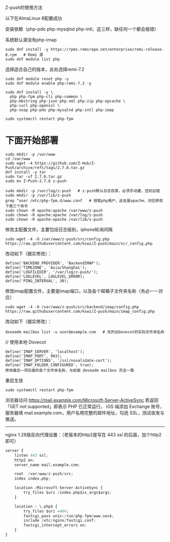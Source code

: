 Z-push的使用方法

以下在AlmaLinux 8配置成功

安装依赖（php-pdo php-mysqlnd php-intl，这三样，缺任何一个都会报错）

系统默认源没有php-imap
```
sudo dnf install -y https://rpms.remirepo.net/enterprise/remi-release-8.rpm   # Remi 源
sudo dnf module list php
```

选择适合自己的版本，此处选择remi-7.2
```
sudo dnf module reset php -y
sudo dnf module enable php:remi-7.2 -y
```
```
sudo dnf install -y \
  php php-fpm php-cli php-common \
  php-mbstring php-json php-xml php-zip php-opcache \
  php-curl php-openssl \
  php-soap php-pdo php-mysqlnd php-intl php-imap

sudo systemctl restart php-fpm
```
# 下面开始部署
```
sudo mkdir -p /var/www
cd /var/www
sudo wget -4 https://github.com/Z-Hub/Z-Push/archive/refs/tags/2.7.6.tar.gz
dnf install -y tar
sudo tar -xf 2.7.6.tar.gz
sudo mv Z-Push-2.7.6 z-push
```

```
sudo mkdir -p /var/log/z-push   # z-push默认日志目录，必须手动建，否则出错
sudo mkdir -p /var/lib/z-push
grep ^user /etc/php-fpm.d/www.conf   # 获取php用户，此处是apache，对应修改下面三个命令
sudo chown -R apache:apache /var/www/z-push
sudo chown -R apache:apache /var/log/z-push
sudo chown -R apache:apache /var/lib/z-push
```

修改主配置文件，主要包括日志级别，iphone轮询间隔
```
sudo wget -4 -O /var/www/z-push/src/config.php https://raw.githubusercontent.com/kswz/Z-push/main/scr_config.php
```
改动如下（据实修改）：
```
define('BACKEND_PROVIDER', 'BackendIMAP');
define('TIMEZONE', 'Asia/Shanghai');
define('LOGFILEDIR', '/var/log/z-push/');
define('LOGLEVEL', LOGLEVEL_ERROR);
define('PING_INTERVAL', 30);
```

修改imap配置文件，主要是imap端口，以及各个邮箱子文件夹名称（务必一一对应）
```
sudo wget -4 -O /var/www/z-push/src/backend/imap/config.php https://raw.githubusercontent.com/kswz/Z-push/main/imap_config.php
```
改动如下（据实修改）：
```
doveadm mailbox list -u user@example.com   # 先列出Dovecot的实际文件夹名称
```
// 使用本地 Dovecot
```
define('IMAP_SERVER', 'localhost');
define('IMAP_PORT', 993);
define('IMAP_OPTIONS', '/ssl/novalidate-cert');
define('IMAP_FOLDER_CONFIGURED', true);
修改最后一项后面的各个文件夹名称，与前面 doveadm mailbox 完全一致
```

重启生效
```
sudo systemctl restart php-fpm
```

浏览器访问
https://mail.example.com/Microsoft-Server-ActiveSync
若返回「GET not supported」即表示 PHP 已正常运行。
iOS 端添加 Exchange 账号，服务器填 mail.example.com，用户名用完整的邮件地址，勾选 SSL，测试收发与推送。

*********************************************************************************************
nginx 1.28版反向代理设置：（老版本的http2是写在 443 ssl 的后面，加个http2即可）

```python
server {
    listen 443 ssl;
    http2 on;
    server_name mail.example.com;

    root  /var/www/z-push/src;
    index index.php;

    location /Microsoft-Server-ActiveSync {
        try_files $uri /index.php$is_args$args;
    }

    location ~ \.php$ {
        try_files $uri =404;
        fastcgi_pass unix:/run/php-fpm/www.sock;
        include /etc/nginx/fastcgi.conf;
        fastcgi_intercept_errors on;
    }
}
```

